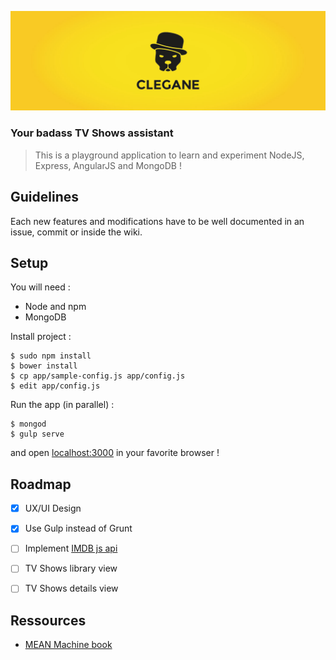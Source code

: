 ![Clegane](clegane.jpg)

### Your badass TV Shows assistant

> This is a playground application to learn and experiment NodeJS, Express, AngularJS and MongoDB !

## Guidelines

Each new features and modifications have to be well documented in an issue, commit or inside the wiki.

## Setup

You will need :

- Node and npm
- MongoDB


Install project :

```shell
$ sudo npm install
$ bower install
$ cp app/sample-config.js app/config.js
$ edit app/config.js
```


Run the app (in parallel) :

```shell
$ mongod
$ gulp serve
```

and open [localhost:3000](http://localhost:3000) in your favorite browser !

## Roadmap

- [x] UX/UI Design
- [x] Use Gulp instead of Grunt
- [ ] Implement [IMDB js api](https://github.com/worr/node-imdb-api)
- [ ] TV Shows library view
- [ ] TV Shows details view


## Ressources

- [MEAN Machine book](https://leanpub.com/mean-machine)



